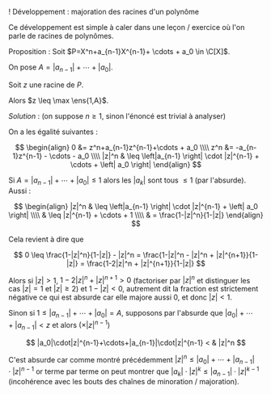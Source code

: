 ! Développement : majoration des racines d'un polynôme

Ce développement est simple à caler dans une leçon / exercice où l'on parle de racines de polynômes.

Proposition : Soit $P=X^n+a_{n-1}X^{n-1}+ \cdots + a_0 \in \C[X]$.

On pose $A=|a_{n-1}|+\cdots + |a_0|$.

Soit $z$ une racine de $P$.

Alors $z \leq \max \ens{1,A}$.

*Solution* : (on suppose $n \geq 1$, sinon l'énoncé est trivial à analyser)

On a les égalité suivantes :

$$
\begin{align}
	0 &= z^n+a_{n-1}z^{n-1}+\cdots + a_0 \\\\
	z^n &= -a_{n-1}z^{n-1} - \cdots - a_0 \\\\
	|z|^n & \leq \left|a_{n-1} \right| \cdot |z|^{n-1} + \cdots + \left| a_0 \right|
\end{align}	
$$

Si $A=\left| a_{n-1}\right| + \cdots + |a_0| \leq 1$ alors les $|a_k|$ sont tous $\leq 1$ (par l'absurde). Aussi :

$$
\begin{align}
    |z|^n & \leq \left|a_{n-1} \right| \cdot |z|^{n-1} + \left| a_0 \right| \\\\
          & \leq |z|^{n-1} + \cdots + 1 \\\\
          & = \frac{1-|z|^n}{1-|z|}
\end{align}
$$

Cela revient à dire que

$$
    0 \leq \frac{1-|z|^n}{1-|z|} - |z|^n
         = \frac{1-|z|^n - |z|^n + |z|^{n+1}}{1-|z|}
         = \frac{1-2|z|^n + |z|^{n+1}}{1-|z|}
$$

Alors si $|z|>1$, $1-2|z|^n+|z|^{n+1} > 0$ (factoriser par $|z|^n$ et distinguer les cas $|z|=1$ et $|z| \geq 2$) et $1-|z|<0$, autrement dit la fraction est strictement négative ce qui est absurde car elle majore aussi $0$, et donc $|z|<1$.

Sinon si $1 \leq \left| a_{n-1}\right| + \cdots + |a_0| = A$, supposons par l'absurde que $|a_0|+\cdots+|a_{n-1}|<z$ et alors ($\times |z|^{n-1}$)

$$
    |a_0|\cdot|z|^{n-1}+\cdots+|a_{n-1}|\cdot|z|^{n-1} < & |z|^n
$$

C'est absurde car comme montré précédemment $|z|^n \leq |a_0|+\cdots+|a_{n-1}| \cdot |z|^{n-1}$ or terme par terme on peut montrer que $|a_k| \cdot |z|^k \leq |a_{n-1}| \cdot |z|^{k-1}$ (incohérence avec les bouts des chaînes de minoration / majoration).